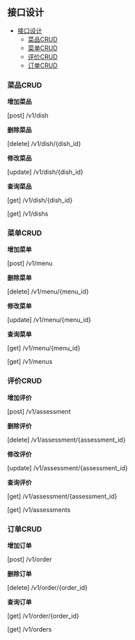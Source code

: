 ## 接口设计

- [接口设计](#接口设计)
  - [菜品CRUD](#菜品crud)
  - [菜单CRUD](#菜单crud)
  - [评价CRUD](#评价crud)
  - [订单CRUD](#订单crud)

### 菜品CRUD

**增加菜品**

[post] /v1/dish
 
**删除菜品**

[delete] /v1/dish/{dish_id}


**修改菜品**

[update] /v1/dish/{dish_id}


**查询菜品**

[get] /v1/dish/{dish_id}


[get] /v1/dishs

### 菜单CRUD

**增加菜单**

[post] /v1/menu


**删除菜单**

[delete] /v1/menu/{menu_id}


**修改菜单**

[update] /v1/menu/{menu_id}


**查询菜单**

[get] /v1/menu/{menu_id}

[get] /v1/menus

### 评价CRUD

**增加评价**

[post] /v1/assessment


**删除评价**

[delete] /v1/assessment/{assessment_id}


**修改评价**

[update] /v1/assessment/{assessment_id}


**查询评价**

[get] /v1/assessment/{assessment_id}

[get] /v1/assessments


### 订单CRUD

**增加订单**

[post] /v1/order


**删除订单**

[delete] /v1/order/{order_id}


**查询订单**

[get] /v1/order/{order_id}


[get] /v1/orders